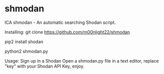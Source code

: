 # shmodan
ICA shmodan - An automatic searching Shodan script.

Installing:
git clone https://github.com/m00nlight22/shmodan

pip2 install shodan

python2 shmodan.py

Usage:
Sign up in a Shodan
Open a shmodan.py file in a text editor, replace "key" with your Shodan API Key, enjoy.
